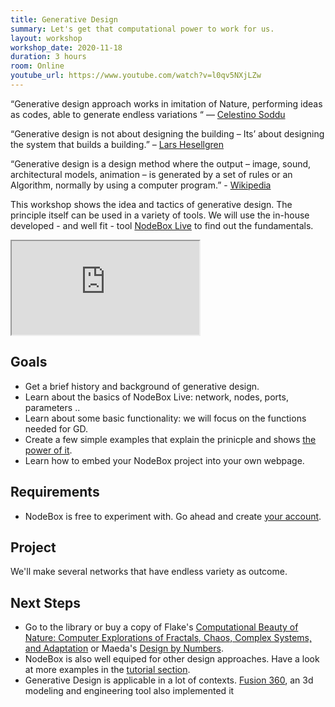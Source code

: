 ```yaml
---
title: Generative Design
summary: Let's get that computational power to work for us.
layout: workshop
workshop_date: 2020-11-18
duration: 3 hours
room: Online
youtube_url: https://www.youtube.com/watch?v=l0qv5NXjLZw
---
```

“Generative design approach works in imitation of Nature, performing ideas as codes, able to generate endless variations “ — [Celestino Soddu](http://www.generativedesign.com/)

“Generative design is not about designing the building – Its’ about designing the system that builds a building.” – [Lars Hesellgren](http://www.plparchitecture.com/lars-hesselgren.html)

“Generative design is a design method where the output – image, sound, architectural models, animation – is generated by a set of rules or an Algorithm, normally by using a computer program.” - [Wikipedia](https://en.wikipedia.org/wiki/Generative_design)

This workshop shows the idea and tactics of generative design. The principle itself can be used in a variety of tools. We will use the in-house developed - and well fit - tool [NodeBox Live](https://nodebox.live/) to find out the fundamentals.


<div class="embed-responsive embed-responsive-16by9">
  <iframe class="embed-responsive-item" src="https://www.youtube.com/embed/l0qv5NXjLZw"></iframe>
</div>

## Goals

- Get a brief history and background of generative design.
- Learn about the basics of NodeBox Live: network, nodes, ports, parameters ..
- Learn about some basic functionality: we will focus on the functions needed for GD.
- Create a few simple examples that explain the prinicple and shows [the power of it](https://www.youtube.com/watch?v=cluepJ2eIFI).
- Learn how to embed your NodeBox project into your own webpage.

## Requirements

- NodeBox is free to experiment with. Go ahead and create [your account](https://nodebox.live/users/create).

## Project

We'll make several networks that have endless variety as outcome.

## Next Steps

- Go to the library or buy a copy of Flake's [Computational Beauty of Nature: Computer Explorations of Fractals, Chaos, Complex Systems, and Adaptation](https://www.goodreads.com/book/show/248544.The_Computational_Beauty_of_Nature) or Maeda's [Design by Numbers](https://www.goodreads.com/book/show/289202.Design_by_Numbers).
- NodeBox is also well equiped for other design approaches. Have a look at more examples in the [tutorial section](https://nodebox.live/tutorial).
- Generative Design is applicable in a lot of contexts. [Fusion 360](https://www.manandmachine.co.uk/how-to-use-generative-design-in-fusion-360/), an 3d modeling and engineering tool also implemented it